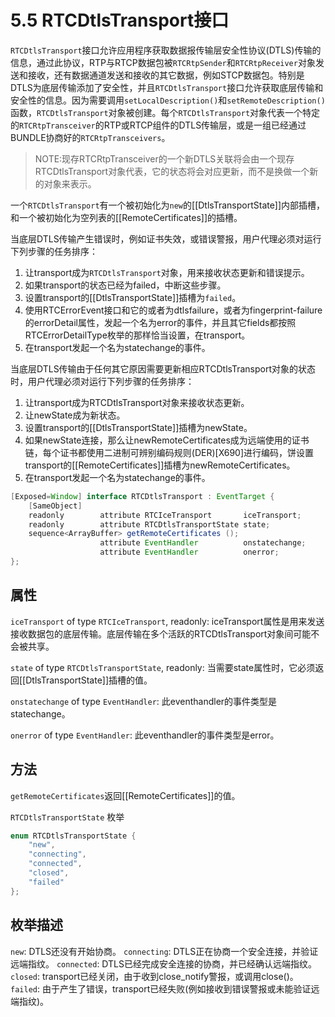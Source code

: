 # 5.5 RTCDtlsTransport接口

`RTCDtlsTransport`接口允许应用程序获取数据报传输层安全性协议(DTLS)传输的信息，通过此协议，RTP与RTCP数据包被`RTCRtpSender`和`RTCRtpReceiver`对象发送和接收，还有数据通道发送和接收的其它数据，例如STCP数据包。特别是DTLS为底层传输添加了安全性，并且`RTCDtlsTransport`接口允许获取底层传输和安全性的信息。因为需要调用`setLocalDescription()`和`setRemoteDescription()`函数，`RTCDtlsTransport`对象被创建。每个`RTCDtlsTransport`对象代表一个特定的`RTCRtpTransceiver`的RTP或RTCP组件的DTLS传输层，或是一组已经通过BUNDLE协商好的`RTCRtpTransceivers`。

> NOTE:现存RTCRtpTransceiver的一个新DTLS关联将会由一个现存RTCDtlsTransport对象代表，它的状态将会对应更新，而不是换做一个新的对象来表示。

一个`RTCDtlsTransport`有一个被初始化为`new`的[[DtlsTransportState]]内部插槽，和一个被初始化为空列表的[[RemoteCertificates]]的插槽。

当底层DTLS传输产生错误时，例如证书失效，或错误警报，用户代理必须对运行下列步骤的任务排序：

1. 让transport成为`RTCDtlsTransport`对象，用来接收状态更新和错误提示。
2. 如果transport的状态已经为failed，中断这些步骤。
3. 设置transport的[[DtlsTransportState]]插槽为`failed`。
4. 使用RTCErrorEvent接口和它的或者为dtlsfailure，或者为fingerprint-failure的errorDetail属性，发起一个名为error的事件，并且其它fields都按照RTCErrorDetailType枚举的那样恰当设置，在transport。
5. 在transport发起一个名为statechange的事件。

当底层DTLS传输由于任何其它原因需要更新相应RTCDtlsTransport对象的状态时，用户代理必须对运行下列步骤的任务排序：

1. 让transport成为RTCDtlsTransport对象来接收状态更新。
2. 让newState成为新状态。
3. 设置transport的[[DtlsTransportState]]插槽为newState。
4. 如果newState连接，那么让newRemoteCertificates成为远端使用的证书链，每个证书都使用二进制可辨别编码规则(DER)[X690]进行编码，饼设置transport的[[RemoteCertificates]]插槽为newRemoteCertificates。
5. 在transport发起一个名为statechange的事件。

```java
[Exposed=Window] interface RTCDtlsTransport : EventTarget {
    [SameObject]
    readonly        attribute RTCIceTransport       iceTransport;
    readonly        attribute RTCDtlsTransportState state;
    sequence<ArrayBuffer> getRemoteCertificates ();
                    attribute EventHandler          onstatechange;
                    attribute EventHandler          onerror;
};
```

## 属性

`iceTransport` of type `RTCIceTransport`, readonly:
iceTransport属性是用来发送接收数据包的底层传输。底层传输在多个活跃的RTCDtlsTransport对象间可能不会被共享。

`state` of type `RTCDtlsTransportState`, readonly:
当需要state属性时，它必须返回[[DtlsTransportState]]插槽的值。

`onstatechange` of type `EventHandler`:
此eventhandler的事件类型是statechange。

`onerror` of type `EventHandler`:
此eventhandler的事件类型是error。

## 方法

`getRemoteCertificates`返回[[RemoteCertificates]]的值。

`RTCDtlsTransportState` 枚举

```java
enum RTCDtlsTransportState {
    "new",
    "connecting",
    "connected",
    "closed",
    "failed"
};
```

## 枚举描述

`new`: DTLS还没有开始协商。
`connecting`: DTLS正在协商一个安全连接，并验证远端指纹。
`connected`: DTLS已经完成安全连接的协商，并已经确认远端指纹。
`closed`: transport已经关闭，由于收到close_notify警报，或调用close()。
`failed`: 由于产生了错误，transport已经失败(例如接收到错误警报或未能验证远端指纹)。